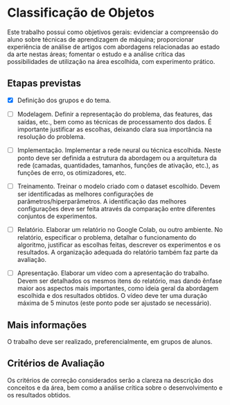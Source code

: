 # Classificação de Objetos

Este trabalho possui como objetivos gerais: evidenciar a compreensão do aluno sobre técnicas de aprendizagem de máquina; proporcionar experiência de análise de artigos com abordagens relacionadas ao estado da arte nestas áreas; fomentar o estudo e a análise crítica das possibilidades de utilização na área escolhida, com experimento prático.

## Etapas previstas

- [x] Definição dos grupos e do tema.

- [ ] Modelagem. Definir a representação do problema, das features, das saídas, etc., bem como as técnicas de processamento dos dados. É importante justificar as escolhas, deixando clara sua importância na resolução do problema.

- [ ] Implementação. Implementar a rede neural ou técnica escolhida. Neste ponto deve ser definida a estrutura da abordagem ou a arquitetura da rede (camadas, quantidades, tamanhos, funções de ativação, etc.), as funções de erro, os otimizadores, etc.

- [ ] Treinamento. Treinar o modelo criado com o dataset escolhido. Devem ser identificadas as melhores configurações de parâmetros/hiperparâmetros. A identificação das melhores configurações deve ser feita através da comparação entre diferentes conjuntos de experimentos.

- [ ] Relatório. Elaborar um relatório no Google Colab, ou outro ambiente. No relatório, especificar o problema, detalhar o funcionamento do algoritmo, justificar as escolhas feitas, descrever os experimentos e os resultados. A organização adequada do relatório também faz parte da avaliação.

- [ ] Apresentação. Elaborar um vídeo com a apresentação do trabalho. Devem ser detalhados os mesmos itens do relatório, mas dando ênfase maior aos aspectos mais importantes, como ideia geral da abordagem escolhida e dos resultados obtidos. O vídeo deve ter uma duração máxima de 5 minutos (este ponto pode ser ajustado se necessário).

## Mais informações
O trabalho deve ser realizado, preferencialmente, em grupos de alunos.

## Critérios de Avaliação
Os critérios de correção considerados serão a clareza na descrição dos conceitos e da área, bem como a análise crítica sobre o desenvolvimento e os resultados obtidos. 
